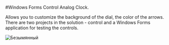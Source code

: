 #Windows Forms Control Analog Clock. 

Allows you to customize the background of the dial, the color of the arrows. There are two projects in the solution - control and a Windows Forms application for testing the controls.

![Безымянный](https://user-images.githubusercontent.com/43531046/61325934-752ed700-a81e-11e9-97e5-ea626585143b.png)
